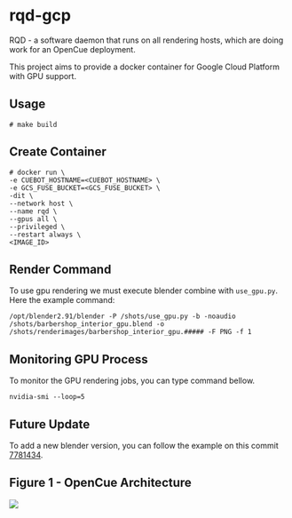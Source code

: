 # rqd-gcp

RQD - a software daemon that runs on all rendering hosts, which are doing work for an OpenCue deployment.

This project aims to provide a docker container for Google Cloud Platform with GPU support.

Usage
-----
~~~~
# make build
~~~~

Create Container
----------------
~~~~
# docker run \
-e CUEBOT_HOSTNAME=<CUEBOT_HOSTNAME> \
-e GCS_FUSE_BUCKET=<GCS_FUSE_BUCKET> \
-dit \
--network host \
--name rqd \
--gpus all \
--privileged \
--restart always \
<IMAGE_ID>
~~~~

Render Command
--------------

To use gpu rendering we must execute blender combine with `use_gpu.py`. Here the example command:

~~~~
/opt/blender2.91/blender -P /shots/use_gpu.py -b -noaudio /shots/barbershop_interior_gpu.blend -o /shots/renderimages/barbershop_interior_gpu.##### -F PNG -f 1
~~~~

Monitoring GPU Process
----------------------

To monitor the GPU rendering jobs, you can type command bellow.

~~~~
nvidia-smi --loop=5
~~~~

Future Update
-------------

To add a new blender version, you can follow the example on this commit [7781434](https://github.com/lithodomos/rqd-gcp/commit/7781434a4e546654dac806cbd1058e80bd33d7c2).

Figure 1 - OpenCue Architecture
--------------------------------

![](https://www.opencue.io/docs/images/opencue_architecture.svg)
